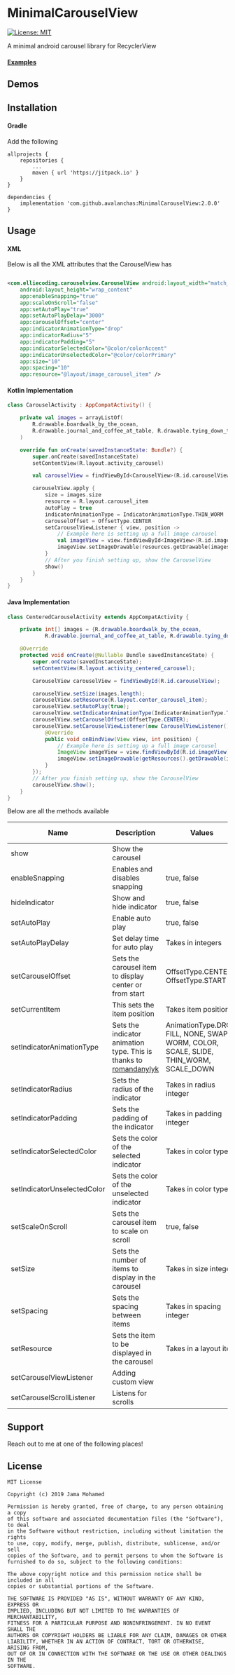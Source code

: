 # MinimalCarouselView

[![License: MIT](https://img.shields.io/badge/License-MIT-yellow.svg)](https://opensource.org/licenses/MIT)

A minimal android carousel library for RecyclerView

#### [Examples](https://github.com/avalanchas/MinmalCarouselView/tree/master/app/src/main/java/de/radio/carouselviewexample/examples)

## Demos

## Installation

#### Gradle

Add the following

```
allprojects {
    repositories {
        ...
        maven { url 'https://jitpack.io' }
    }
}
```

```
dependencies {
    implementation 'com.github.avalanchas:MinimalCarouselView:2.0.0'
}
```

## Usage

#### XML

Below is all the XML attributes that the CarouselView has

```xml

<com.elliecoding.carouselview.CarouselView android:layout_width="match_parent"
    android:layout_height="wrap_content"
    app:enableSnapping="true"
    app:scaleOnScroll="false"
    app:setAutoPlay="true"
    app:setAutoPlayDelay="3000"
    app:carouselOffset="center"
    app:indicatorAnimationType="drop"
    app:indicatorRadius="5"
    app:indicatorPadding="5"
    app:indicatorSelectedColor="@color/colorAccent"
    app:indicatorUnselectedColor="@color/colorPrimary"
    app:size="10"
    app:spacing="10"
    app:resource="@layout/image_carousel_item" />
```

#### Kotlin Implementation

```Kotlin
class CarouselActivity : AppCompatActivity() {

    private val images = arrayListOf(
        R.drawable.boardwalk_by_the_ocean,
        R.drawable.journal_and_coffee_at_table, R.drawable.tying_down_tent_fly
    )

    override fun onCreate(savedInstanceState: Bundle?) {
        super.onCreate(savedInstanceState)
        setContentView(R.layout.activity_carousel)

        val carouselView = findViewById<CarouselView>(R.id.carouselView)

        carouselView.apply {
            size = images.size
            resource = R.layout.carousel_item
            autoPlay = true
            indicatorAnimationType = IndicatorAnimationType.THIN_WORM
            carouselOffset = OffsetType.CENTER
            setCarouselViewListener { view, position ->
                // Example here is setting up a full image carousel
                val imageView = view.findViewById<ImageView>(R.id.imageView)
                imageView.setImageDrawable(resources.getDrawable(images[position]))
            }
            // After you finish setting up, show the CarouselView
            show()
        }
    }
}
```

#### Java Implementation

```java
class CenteredCarouselActivity extends AppCompatActivity {

    private int[] images = {R.drawable.boardwalk_by_the_ocean,
            R.drawable.journal_and_coffee_at_table, R.drawable.tying_down_tent_fly};

    @Override
    protected void onCreate(@Nullable Bundle savedInstanceState) {
        super.onCreate(savedInstanceState);
        setContentView(R.layout.activity_centered_carousel);

        CarouselView carouselView = findViewById(R.id.carouselView);

        carouselView.setSize(images.length);
        carouselView.setResource(R.layout.center_carousel_item);
        carouselView.setAutoPlay(true);
        carouselView.setIndicatorAnimationType(IndicatorAnimationType.THIN_WORM);
        carouselView.setCarouselOffset(OffsetType.CENTER);
        carouselView.setCarouselViewListener(new CarouselViewListener() {
            @Override
            public void onBindView(View view, int position) {
                // Example here is setting up a full image carousel
                ImageView imageView = view.findViewById(R.id.imageView);
                imageView.setImageDrawable(getResources().getDrawable(images[position]));
            }
        });
        // After you finish setting up, show the CarouselView
        carouselView.show();
    }
}
```

Below are all the methods available

| Name | Description | Values | Default | Is XML Attribute |
| ------------- | ------------- | ------------- | ------------- | ------------- |
| show | Show the carousel |  |  | No |
| enableSnapping | Enables and disables snapping | true, false | true | Yes |
| hideIndicator | Show and hide indicator | true, false | false | No |
| setAutoPlay | Enable auto play | true, false | false | Yes |
| setAutoPlayDelay | Set delay time for auto play | Takes in integers | 2500 (2.5 sec) | Yes |
| setCarouselOffset | Sets the carousel item to display center or from start | OffsetType.CENTER, OffsetType.START | OffsetType.START | Yes |
| setCurrentItem |This sets the item position | Takes item position |  | No |
| setIndicatorAnimationType | Sets the indicator animation type. This is thanks to [romandanylyk](https://github.com/romandanylyk/PageIndicatorView) | AnimationType.DROP, FILL, NONE, SWAP, WORM, COLOR, SCALE, SLIDE, THIN_WORM, SCALE_DOWN | AnimationType.NONE | Yes |
| setIndicatorRadius | Sets the radius of the indicator | Takes in radius integer |  | Yes |
| setIndicatorPadding | Sets the padding of the indicator | Takes in padding integer|  | Yes |
| setIndicatorSelectedColor | Sets the color of the selected indicator | Takes in color type | Set to black | Yes |
| setIndicatorUnselectedColor | Sets the color of the unselected indicator | Takes in color type | Set to grey | Yes |
| setScaleOnScroll | Sets the carousel item to scale on scroll | true, false | false | Yes |
| setSize | Sets the number of items to display in the carousel | Takes in size integer |  | Yes |
| setSpacing | Sets the spacing between items | Takes in spacing integer | 0 | Yes |
| setResource | Sets the item to be displayed in the carousel | Takes in a layout item |  | Yes |
| setCarouselViewListener | Adding custom view |  |  | No |
| setCarouselScrollListener | Listens for scrolls |  |  | No |

## Support

Reach out to me at one of the following places!

## License

```
MIT License

Copyright (c) 2019 Jama Mohamed

Permission is hereby granted, free of charge, to any person obtaining a copy
of this software and associated documentation files (the "Software"), to deal
in the Software without restriction, including without limitation the rights
to use, copy, modify, merge, publish, distribute, sublicense, and/or sell
copies of the Software, and to permit persons to whom the Software is
furnished to do so, subject to the following conditions:

The above copyright notice and this permission notice shall be included in all
copies or substantial portions of the Software.

THE SOFTWARE IS PROVIDED "AS IS", WITHOUT WARRANTY OF ANY KIND, EXPRESS OR
IMPLIED, INCLUDING BUT NOT LIMITED TO THE WARRANTIES OF MERCHANTABILITY,
FITNESS FOR A PARTICULAR PURPOSE AND NONINFRINGEMENT. IN NO EVENT SHALL THE
AUTHORS OR COPYRIGHT HOLDERS BE LIABLE FOR ANY CLAIM, DAMAGES OR OTHER
LIABILITY, WHETHER IN AN ACTION OF CONTRACT, TORT OR OTHERWISE, ARISING FROM,
OUT OF OR IN CONNECTION WITH THE SOFTWARE OR THE USE OR OTHER DEALINGS IN THE
SOFTWARE.
```

